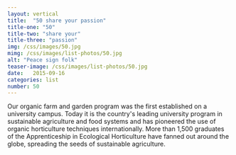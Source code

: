 ```yaml
---
layout: vertical
title:  "50 share your passion"
title-one: "50"
title-two: "share your"
title-three: "passion"
img: /css/images/50.jpg
mimg: /css/images/list-photos/50.jpg
alt: "Peace sign folk"
teaser-image: /css/images/list-photos/50.jpg
date:   2015-09-16
categories: list
number: 50
---
```

Our organic farm and garden program was the first established on a university campus. Today it is the country's leading university program in sustainable agriculture and food systems and has pioneered the use of organic horticulture techniques internationally. More than 1,500 graduates of the Apprenticeship in Ecological Horticulture have fanned out around the globe, spreading the seeds of sustainable agriculture. 
